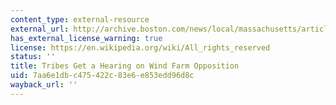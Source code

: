```yaml
---
content_type: external-resource
external_url: http://archive.boston.com/news/local/massachusetts/articles/2010/02/03/salazar_meets_with_tribes_on_nantucket_sound_over_wind_farm/
has_external_license_warning: true
license: https://en.wikipedia.org/wiki/All_rights_reserved
status: ''
title: Tribes Get a Hearing on Wind Farm Opposition
uid: 7aa6e1db-c475-422c-83e6-e853edd96d8c
wayback_url: ''
---
```

